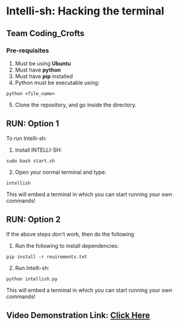 # Intelli-sh: Hacking the terminal
## Team Coding_Crofts

### Pre-requisites

1. Must be using **Ubuntu**
2. Must have **python** 
3. Must have **pip** installed
4. Python must be executable using: <br>
 ```
 python <file_name>
 ```
5. Clone the repository, and go inside the directory.


## RUN: Option 1

To run Intelli-sh:


1. Install INTELLI-SH:
```
sudo bash start.sh
```
2. Open your normal terminal and type:
```
intellish
```

This will embed a terminal in which you can start running your own commands!

## RUN: Option 2
If the above steps don't work, then do the following

1. Run the following to install dependencies:
```
pip install -r reuirements.txt
```

2. Run Intelli-sh:
```
python intellish.py
```

This will embed a terminal in which you can start running your own commands!


## Video Demonstration Link: [Click Here](https://youtu.be/UP5i_w8x8pU)